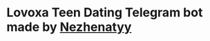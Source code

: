 <h1>Lovoxa Teen Dating Telegram bot made by <a href="https://www.instagram.com/n3zhenatyy">Nezhenatyy</a></h1>

